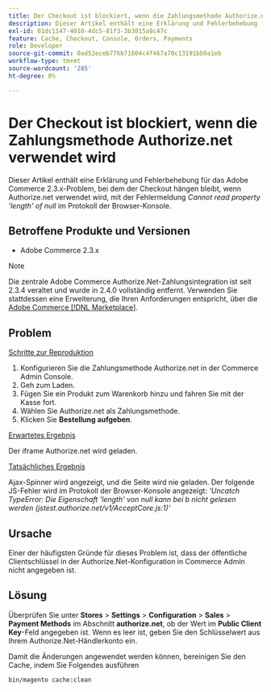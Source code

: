 ```yaml
---
title: Der Checkout ist blockiert, wenn die Zahlungsmethode Authorize.net verwendet wird
description: Dieser Artikel enthält eine Erklärung und Fehlerbehebung für das Adobe Commerce 2.3.x-Problem, bei dem der Checkout hängen bleibt, wenn Authorize.net verwendet wird, mit der Fehlermeldung *'Cannot read property 'length' of null'* im Browser-Konsolenprotokoll.
exl-id: 01dc1147-4010-4dc5-81f3-3b3015a8c47c
feature: Cache, Checkout, Console, Orders, Payments
role: Developer
source-git-commit: 0ad52eceb776b71604c4f467a70c13191bb9a1eb
workflow-type: tm+mt
source-wordcount: '285'
ht-degree: 0%

---
```


# Der Checkout ist blockiert, wenn die Zahlungsmethode Authorize.net verwendet wird

Dieser Artikel enthält eine Erklärung und Fehlerbehebung für das Adobe Commerce 2.3.x-Problem, bei dem der Checkout hängen bleibt, wenn Authorize.net verwendet wird, mit der Fehlermeldung *Cannot read property &#39;length&#39; of null* im Protokoll der Browser-Konsole.

## Betroffene Produkte und Versionen

* Adobe Commerce 2.3.x

>[!NOTE]
>
>Die zentrale Adobe Commerce Authorize.Net-Zahlungsintegration ist seit 2.3.4 veraltet und wurde in 2.4.0 vollständig entfernt. Verwenden Sie stattdessen eine Erweiterung, die Ihren Anforderungen entspricht, über die [Adobe Commerce [!DNL Marketplace]](https://commercemarketplace.adobe.com/).

## Problem

<u>Schritte zur Reproduktion</u>

1. Konfigurieren Sie die Zahlungsmethode Authorize.net in der Commerce Admin Console.
1. Geh zum Laden.
1. Fügen Sie ein Produkt zum Warenkorb hinzu und fahren Sie mit der Kasse fort.
1. Wählen Sie Authorize.net als Zahlungsmethode.
1. Klicken Sie **Bestellung aufgeben**.

<u>Erwartetes Ergebnis</u>

Der iframe Authorize.net wird geladen.

<u>Tatsächliches Ergebnis</u>

Ajax-Spinner wird angezeigt, und die Seite wird nie geladen. Der folgende JS-Fehler wird im Protokoll der Browser-Konsole angezeigt: *&#39;Uncatch TypeError: Die Eigenschaft &#39;length&#39; von null kann bei b nicht gelesen werden (jstest.authorize.net/v1/AcceptCore.js:1)&#39;*

## Ursache

Einer der häufigsten Gründe für dieses Problem ist, dass der öffentliche Clientschlüssel in der Authorize.Net-Konfiguration in Commerce Admin nicht angegeben ist.

## Lösung

Überprüfen Sie unter **Stores** > **Settings** > **Configuration** > **Sales** > **Payment Methods** im Abschnitt **authorize.net**, ob der Wert im **Public Client Key**-Feld angegeben ist. Wenn es leer ist, geben Sie den Schlüsselwert aus Ihrem Authorize.Net-Händlerkonto ein.

Damit die Änderungen angewendet werden können, bereinigen Sie den Cache, indem Sie Folgendes ausführen

```bash
bin/magento cache:clean
```
